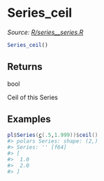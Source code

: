 # Series_ceil

*Source: [R/series__series.R](https://github.com/pola-rs/r-polars/tree/main/R/series__series.R)*

```r
Series_ceil()
```

## Returns

bool

Ceil of this Series

## Examples

<pre class='r-example'><code><span class='r-in'><span><span class='va'>pl</span><span class='op'>$</span><span class='fu'>Series</span><span class='op'>(</span><span class='fu'><a href='https://rdrr.io/r/base/c.html'>c</a></span><span class='op'>(</span><span class='fl'>.5</span>,<span class='fl'>1.999</span><span class='op'>)</span><span class='op'>)</span><span class='op'>$</span><span class='fu'>ceil</span><span class='op'>(</span><span class='op'>)</span></span></span>
<span class='r-out co'><span class='r-pr'>#&gt;</span> polars Series: shape: (2,)</span>
<span class='r-out co'><span class='r-pr'>#&gt;</span> Series: '' [f64]</span>
<span class='r-out co'><span class='r-pr'>#&gt;</span> [</span>
<span class='r-out co'><span class='r-pr'>#&gt;</span> 	1.0</span>
<span class='r-out co'><span class='r-pr'>#&gt;</span> 	2.0</span>
<span class='r-out co'><span class='r-pr'>#&gt;</span> ]</span>
 </code></pre>